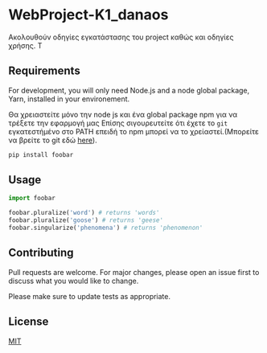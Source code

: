 # WebProject-K1_danaos
Ακολουθούν οδηγίες εγκατάστασης του project καθώς και οδηγίες χρήσης.
T
## Requirements

For development, you will only need Node.js and a node global package, Yarn, installed in your environement.

Θα χρειαστείτε μόνο την node js και ένα global package npm για να τρέξετε την εφαρμογή μας
Επίσης σιγουρευτείτε ότι έχετε το `git` εγκατεστήμένο στο PATH επειδή το npm μπορεί να το χρείαστεί.(Μπορείτε να βρείτε το git εδώ [here](https://git-scm.com/)).



```bash
pip install foobar
```

## Usage

```python
import foobar

foobar.pluralize('word') # returns 'words'
foobar.pluralize('goose') # returns 'geese'
foobar.singularize('phenomena') # returns 'phenomenon'
```

## Contributing
Pull requests are welcome. For major changes, please open an issue first to discuss what you would like to change.

Please make sure to update tests as appropriate.

## License
[MIT](https://choosealicense.com/licenses/mit/)
